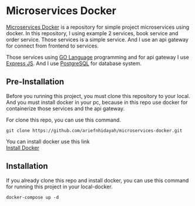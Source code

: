 # Microservices Docker
[Microservices Docker](https://github.com/ariefnhidayah/microservices-docker/) is a repository for simple project microservices using docker. In this repository, I using example 2 services, book service and order service. Those services is a simple service. And I use an api gateway for connect from frontend to services.

Those services using [GO Language](https://golang.org) programming and for api gateway I use [Express JS](https://expressjs.com/). And I use [PostgreSQL](https://www.postgresql.org/) for database system.

## Pre-Installation
Before you running this project, you must clone this repository to your local. And you must install docker in your pc, because in this repo use docker for containerize those services and the api gateway.

For clone this repo, you can use this command.
```
git clone https://github.com/ariefnhidayah/microservices-docker.git
```

You can install docker use this link \
[Install Docker](https://www.docker.com/get-started)

## Installation
If you already clone this repo and install docker, you can use this command for running this project in your local-docker.
```
docker-compose up -d
```
